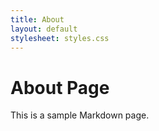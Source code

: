 ```yaml
---
title: About
layout: default
stylesheet: styles.css
---
```


# About Page
This is a sample Markdown page.
